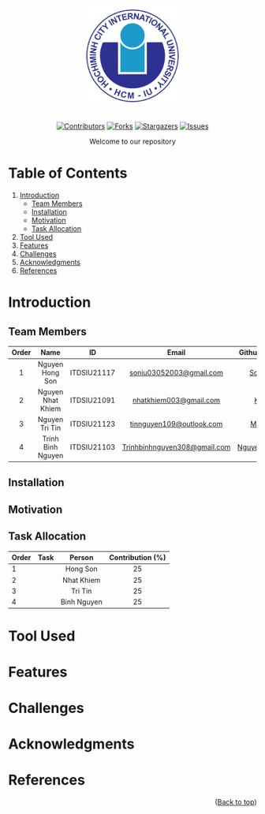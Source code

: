 <div id="header", align="center">
<!-- PROJECT LOGO -->
   <img src="./assets/logo/logo.png" alt="Logo" width="200" height="200">
</div>
</br>

<!-- Shield.io Badges -->
<div align="center">
	
[![Contributors][contributors-shield]][contributors-url]
[![Forks][forks-shield]][forks-url]
[![Stargazers][stars-shield]][stars-url]
[![Issues][issues-shield]][issues-url]

</div>


<!-- Welcome line -->
<p align="center">
  Welcome to our repository  
</p>

<!-- TABLE OF CONTENTS -->
# Table of Contents
  <ol>
    <li>
      <a href="#Introduction">Introduction</a>
      <ul>
        <li><a href="#Team-members">Team Members</a></li>
	<li><a href="#installation">Installation</a></li>
	<li><a href="#motivation">Motivation</a></li>
	<li><a href="#task-allocation">Task Allocation</a></li>      
      </ul>
    </li>
    <li><a href="#Tool-Used">Tool Used</a></li>
    <li><a href="#features">Features</a></li>
    <li><a href="#challenges">Challenges</a></li>
    <li><a href="#acknowledgments">Acknowledgments</a></li>
    <li><a href="#references">References</a></li>
  </ol>

<!-- ABOUT THE PROJECT -->
# Introduction 
<p align="justify">

</p>

<!-- TEAM MEMBERS -->
## Team Members 

| Order |         Name          |     ID      |                  Email                  |                       Github account                        |                              Facebook                              |
| :---: | :-------------------: | :---------: |:---------------------------------------:| :---------------------------------------------------------: | :----------------------------------------------------------------: |
|   1   | Nguyen Hong Son | ITDSIU21117 | soniu03052003@gmail.com | [Son-SDT](https://github.com/Son-SDT) | [Son Son](https://www.facebook.com/nguyenhongson0305outlook) |
|   2   | Nguyen Nhat Khiem | ITDSIU21091 | nhatkhiem003@gmail.com | [Khim3](https://github.com/Khim3) | [Khiem Nguyen](https://www.facebook.com/khiem.nguyen.042) |
|   3   | Nguyen Tri Tin | ITDSIU21123 | tinnguyen109@outlook.com | [MicroGix](https://github.com/MicroGix) | [Tin Nguyen](https://www.facebook.com/tinnguyen105/) |
|   4   | Trinh Binh Nguyen | ITDSIU21103 | Trinhbinhnguyen308@gmail.com  | [NguyenTrinh308](https://github.com/NguyenTrinh308) | [Nguyên Trịnh](https://www.facebook.com/profile.php?id=100014319038025&mibextid=LQQJ4d) |


<!-- INSTALLATION -->
## Installation 


<!-- MOTIVATION -->
## Motivation 

<p align="justify">

</p>

<!-- TASK ALLOCATION -->
## Task Allocation 
| Order | Task                                  |  Person   | Contribution (%) |
| :---- |:--------------------------------------| :-------: | :----------: |
| 1     |  | Hong Son  |      25      |
| 2     |  | Nhat Khiem |      25      |
| 3     |  | Tri Tin |      25      |
| 4     |  | Binh Nguyen  |      25      |

<!-- TOOL USED -->
# Tool Used 

<!-- FEATURES -->
# Features 

<!-- CHALLENGES -->
# Challenges

<!-- ACKNOWLEDGMENTS -->
# Acknowledgments

<p align="justify">

</p>

<!-- REFERENCES -->
# References

<p align="right">(<a href="#header">Back to top</a>)</p>

<!-- Badges link-->
[contributors-shield]: https://img.shields.io/github/contributors/MicroGix/Influence-of-factors-on-students-performence?style=for-the-badge&label=Contributors 
[contributors-url]: https://github.com/MicroGix/Influence-of-factors-on-students-performence/graphs/contributors 
[forks-shield]:https://img.shields.io/github/forks/MicroGix/Influence-of-factors-on-students-performence?label=Folks&style=for-the-badge
[forks-url]: https://github.com/MicroGix/Influence-of-factors-on-students-performence/forks
[stars-shield]: https://img.shields.io/github/stars/MicroGix/Influence-of-factors-on-students-performence?style=for-the-badge&label=Stars
[stars-url]: https://github.com/MicroGix/Influence-of-factors-on-students-performence/stargazers
[issues-shield]: https://img.shields.io/github/issues/MicroGix/Influence-of-factors-on-students-performence?style=for-the-badge&label=Issues
[issues-url]: https://github.com/MicroGix/Influence-of-factors-on-students-performence/issues
